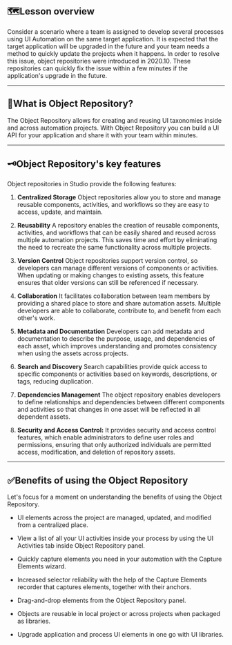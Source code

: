 ## 🗺️Lesson overview

Consider a scenario where a team is assigned to develop several processes using UI Automation on the same target application. It is expected that the target application will be upgraded in the future and your team needs a method to quickly update the projects when it happens. In order to resolve this issue, object repositories were introduced in 2020.10. These repositories can quickly fix the issue within a few minutes if the application's upgrade in the future.

---

## 🤔What is Object Repository?

The Object Repository allows for creating and reusing UI taxonomies inside and across automation projects. With Object Repository you can build a UI API for your application and share it with your team within minutes.

---

## 🗝️Object Repository's key features

Object repositories in Studio provide the following features:

1. **Centralized Storage**
	Object repositories allow you to store and manage reusable components, activities, and workflows so they are easy to access, update, and maintain.
	
2. **Reusability**
	A repository enables the creation of reusable components, activities, and workflows that can be easily shared and reused across multiple automation projects. This saves time and effort by eliminating the need to recreate the same functionality across multiple projects.
	
3. **Version Control**
	Object repositories support version control, so developers can manage different versions of components or activities. When updating or making changes to existing assets, this feature ensures that older versions can still be referenced if necessary.
	
4. **Collaboration**
	It facilitates collaboration between team members by providing a shared place to store and share automation assets. Multiple developers are able to collaborate, contribute to, and benefit from each other's work.
	
5. **Metadata and Documentation**
	Developers can add metadata and documentation to describe the purpose, usage, and dependencies of each asset, which improves understanding and promotes consistency when using the assets across projects.
	
6. **Search and Discovery**
	Search capabilities provide quick access to specific components or activities based on keywords, descriptions, or tags, reducing duplication.
	
7. **Dependencies Management**
	The object repository enables developers to define relationships and dependencies between different components and activities so that changes in one asset will be reflected in all dependent assets.
	
8. **Security and Access Control:**
	It provides security and access control features, which enable administrators to define user roles and permissions, ensuring that only authorized individuals are permitted access, modification, and deletion of repository assets.

---

## ✅Benefits of using the Object Repository

Let's focus for a moment on understanding the benefits of using the Object Repository. 

- UI elements across the project are managed, updated, and modified from a centralized place.

- View a list of all your UI activities inside your process by using the UI Activities tab inside Object Repository panel.

- Quickly capture elements you need in your automation with the Capture Elements wizard.

- Increased selector reliability with the help of the Capture Elements recorder that captures elements, together with their anchors.

- Drag-and-drop elements from the Object Repository panel.

- Objects are reusable in local project or across projects when packaged as libraries.

- Upgrade application and process UI elements in one go with UI libraries.